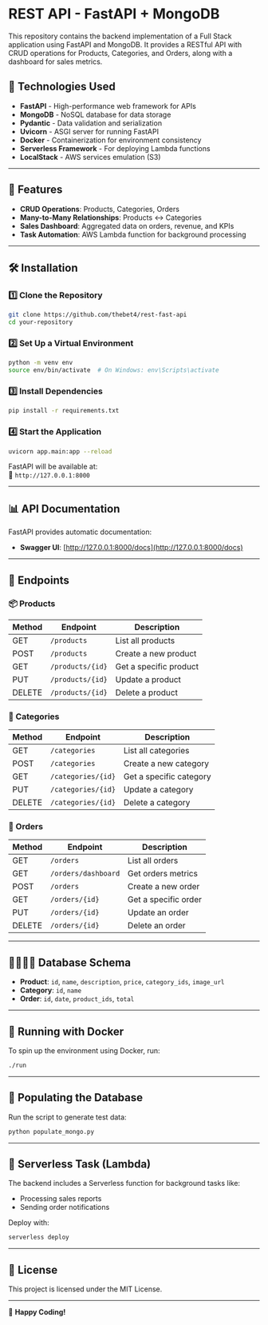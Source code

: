 # REST API - FastAPI + MongoDB

This repository contains the backend implementation of a Full Stack application using FastAPI and MongoDB. It provides a RESTful API with CRUD operations for Products, Categories, and Orders, along with a dashboard for sales metrics.

## 🚀 Technologies Used

- **FastAPI** - High-performance web framework for APIs
- **MongoDB** - NoSQL database for data storage
- **Pydantic** - Data validation and serialization
- **Uvicorn** - ASGI server for running FastAPI
- **Docker** - Containerization for environment consistency
- **Serverless Framework** - For deploying Lambda functions
- **LocalStack** - AWS services emulation (S3)

---

## 📌 Features

- **CRUD Operations**: Products, Categories, Orders
- **Many-to-Many Relationships**: Products ↔ Categories
- **Sales Dashboard**: Aggregated data on orders, revenue, and KPIs
- **Task Automation**: AWS Lambda function for background processing

---

## 🛠️ Installation

### 1️⃣ Clone the Repository

```bash
git clone https://github.com/thebet4/rest-fast-api
cd your-repository
```

### 2️⃣ Set Up a Virtual Environment

```bash
python -m venv env
source env/bin/activate  # On Windows: env\Scripts\activate
```

### 3️⃣ Install Dependencies

```bash
pip install -r requirements.txt
```

### 4️⃣ Start the Application

```bash
uvicorn app.main:app --reload
```

FastAPI will be available at:  
📍 `http://127.0.0.1:8000`

---

## 📊 API Documentation

FastAPI provides automatic documentation:

- **Swagger UI**: [http://127.0.0.1:8000/docs](http://127.0.0.1:8000/docs)

---

## 🔗 Endpoints

### 📦 Products
| Method | Endpoint | Description |
|--------|---------|-------------|
| GET | `/products` | List all products |
| POST | `/products` | Create a new product |
| GET | `/products/{id}` | Get a specific product |
| PUT | `/products/{id}` | Update a product |
| DELETE | `/products/{id}` | Delete a product |

### 🍿 Categories
| Method | Endpoint | Description |
|--------|---------|-------------|
| GET | `/categories` | List all categories |
| POST | `/categories` | Create a new category |
| GET | `/categories/{id}` | Get a specific category |
| PUT | `/categories/{id}` | Update a category |
| DELETE | `/categories/{id}` | Delete a category |

### 🛒 Orders
| Method | Endpoint | Description |
|--------|---------|-------------|
| GET | `/orders` | List all orders |
| GET | `/orders/dashboard` | Get orders metrics |
| POST | `/orders` | Create a new order |
| GET | `/orders/{id}` | Get a specific order |
| PUT | `/orders/{id}` | Update an order |
| DELETE | `/orders/{id}` | Delete an order |

---

## 💃🏻👮🏻 Database Schema

- **Product**: `id`, `name`, `description`, `price`, `category_ids`, `image_url`
- **Category**: `id`, `name`
- **Order**: `id`, `date`, `product_ids`, `total`

---

## 🏰 Running with Docker

To spin up the environment using Docker, run:

```bash
./run
```

---

## 📆 Populating the Database

Run the script to generate test data:

```bash
python populate_mongo.py
```

---

## 🚀 Serverless Task (Lambda)

The backend includes a Serverless function for background tasks like:

- Processing sales reports
- Sending order notifications

Deploy with:

```bash
serverless deploy
```

---

## 📝 License

This project is licensed under the MIT License.

---

🚀 **Happy Coding!**

